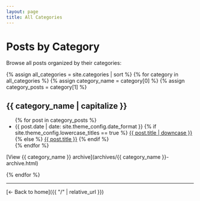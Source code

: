 ```yaml
---
layout: page
title: All Categories
---
```


# Posts by Category

Browse all posts organized by their categories:

{% assign all_categories = site.categories | sort %}
{% for category in all_categories %}
  {% assign category_name = category[0] %}
  {% assign category_posts = category[1] %}
  
## {{ category_name | capitalize }}

<ul>
  {% for post in category_posts %}
    <li>
      <span>{{ post.date | date: site.theme_config.date_format }}</span>
      {% if site.theme_config.lowercase_titles == true %}
      <a href="{{ post.url | relative_url }}">{{ post.title | downcase }}</a>
      {% else %}
      <a href="{{ post.url | relative_url }}">{{ post.title }}</a>
      {% endif %}
    </li>
  {% endfor %}
</ul>

[View {{ category_name }} archive](archives/{{ category_name }}-archive.html)

{% endfor %}

---

[← Back to home]({{ "/" | relative_url }})